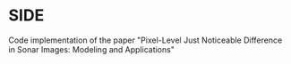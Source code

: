 # SIDE
Code implementation of the paper "Pixel-Level Just Noticeable Difference in Sonar Images: Modeling and Applications"
